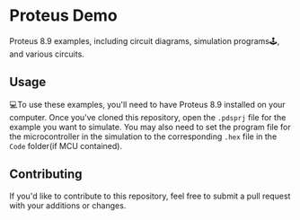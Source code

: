 # Proteus Demo
Proteus 8.9 examples, including circuit diagrams, simulation programs🕹️, and various circuits.
## Usage
💻To use these examples, you'll need to have Proteus 8.9 installed on your computer. Once you've cloned this repository, open the `.pdsprj` file for the example you want to simulate. You may also need to set the program file for the microcontroller in the simulation to the corresponding `.hex` file in the `Code` folder(if MCU contained).
## Contributing
If you'd like to contribute to this repository, feel free to submit a pull request with your additions or changes.
